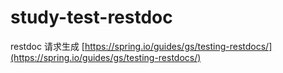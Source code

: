 # study-test-restdoc #
restdoc 请求生成 [https://spring.io/guides/gs/testing-restdocs/](https://spring.io/guides/gs/testing-restdocs/)



